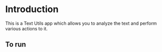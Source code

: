 # Introduction

This is a Text Utils app which allows you to analyze the text and perform various actions to it.

## To run

``` npm start '''



